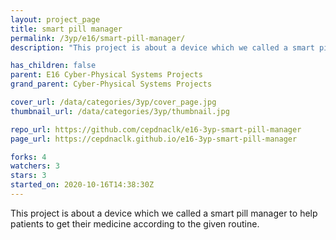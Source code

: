 ```yaml
---
layout: project_page
title: smart pill manager
permalink: /3yp/e16/smart-pill-manager/
description: "This project is about a device which we called a smart pill manager to help patients to get their medicine according to the given routine. "

has_children: false
parent: E16 Cyber-Physical Systems Projects
grand_parent: Cyber-Physical Systems Projects

cover_url: /data/categories/3yp/cover_page.jpg
thumbnail_url: /data/categories/3yp/thumbnail.jpg

repo_url: https://github.com/cepdnaclk/e16-3yp-smart-pill-manager
page_url: https://cepdnaclk.github.io/e16-3yp-smart-pill-manager

forks: 4
watchers: 3
stars: 3
started_on: 2020-10-16T14:38:30Z
---
```

This project is about a device which we called a smart pill manager to help patients to get their medicine according to the given routine. 

